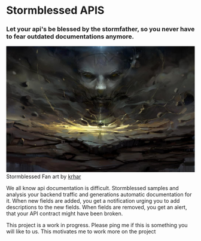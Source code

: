 # Stormblessed APIS

### Let your api's be blessed by the stormfather, so you never have to fear outdated documentations anymore. 


![StormBlessed](stormblessedimg.jpg)
Stormblessed Fan art by [krhar](https://www.deviantart.com/krhart/art/Stormlight-Archive-Stormblessed-Revised-729999052)


We all know api documentation is difficult. Stormblessed samples and analysis your backend traffic and generations automatic documentation for it. 
When new fields are added, you get a notification urging you to add descriptions to the new fields. When fields are removed, you get an alert, that your API contract might have been broken. 


This project is a work in progress. 
Please ping me if this is something you will like to us. This motivates me to work more on the project
